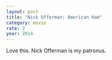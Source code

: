 ```yaml
---
layout: post
title: "Nick Offerman: American Ham"
category: movie
rate: 2
year: 2014
---
```


Love this. Nick Offerman is my patronus.
